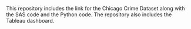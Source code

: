 
This repository includes the link for the Chicago Crime Dataset along with the SAS code and the Python code. The repository also includes the Tableau dashboard.
